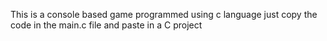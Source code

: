 This is a console based game programmed using c language
just copy the code in the main.c file and paste in a C project
